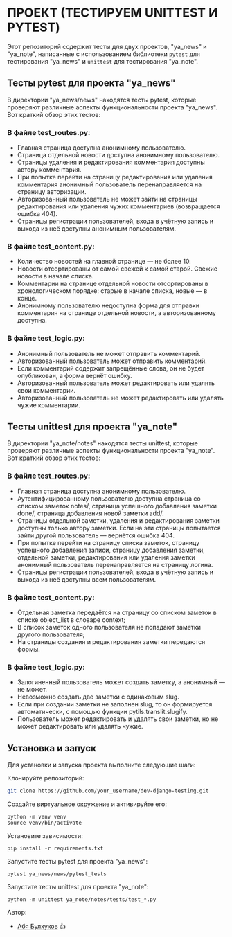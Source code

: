 # ПРОЕКТ (ТЕСТИРУЕМ UNITTEST И PYTEST)

Этот репозиторий содержит тесты для двух проектов, "ya_news" и "ya_note", написанные с использованием библиотеки `pytest` для тестирования "ya_news" и `unittest` для тестирования "ya_note".

## Тесты pytest для проекта "ya_news"

В директории "ya_news/news" находятся тесты pytest, которые проверяют различные аспекты функциональности проекта "ya_news". Вот краткий обзор этих тестов:

### В файле test_routes.py:

- Главная страница доступна анонимному пользователю.
- Страница отдельной новости доступна анонимному пользователю.
- Страницы удаления и редактирования комментария доступны автору комментария.
- При попытке перейти на страницу редактирования или удаления комментария анонимный пользователь перенаправляется на страницу авторизации.
- Авторизованный пользователь не может зайти на страницы редактирования или удаления чужих комментариев (возвращается ошибка 404).
- Страницы регистрации пользователей, входа в учётную запись и выхода из неё доступны анонимным пользователям.

### В файле test_content.py:

- Количество новостей на главной странице — не более 10.
- Новости отсортированы от самой свежей к самой старой. Свежие новости в начале списка.
- Комментарии на странице отдельной новости отсортированы в хронологическом порядке: старые в начале списка, новые — в конце.
- Анонимному пользователю недоступна форма для отправки комментария на странице отдельной новости, а авторизованному доступна.

### В файле test_logic.py:

- Анонимный пользователь не может отправить комментарий.
- Авторизованный пользователь может отправить комментарий.
- Если комментарий содержит запрещённые слова, он не будет опубликован, а форма вернёт ошибку.
- Авторизованный пользователь может редактировать или удалять свои комментарии.
- Авторизованный пользователь не может редактировать или удалять чужие комментарии.

## Тесты unittest для проекта "ya_note"

В директории "ya_note/notes" находятся тесты unittest, которые проверяют различные аспекты функциональности проекта "ya_note". Вот краткий обзор этих тестов:

### В файле test_routes.py:

- Главная страница доступна анонимному пользователю.
- Аутентифицированному пользователю доступна страница со списком заметок notes/, страница успешного добавления заметки done/, страница добавления новой заметки add/.
- Страницы отдельной заметки, удаления и редактирования заметки доступны только автору заметки. Если на эти страницы попытается зайти другой пользователь — вернётся ошибка 404.
- При попытке перейти на страницу списка заметок, страницу успешного добавления записи, страницу добавления заметки, отдельной заметки, редактирования или удаления заметки анонимный пользователь перенаправляется на страницу логина.
- Страницы регистрации пользователей, входа в учётную запись и выхода из неё доступны всем пользователям.

### В файле test_content.py:

- Отдельная заметка передаётся на страницу со списком заметок в списке object_list в словаре context;
- В список заметок одного пользователя не попадают заметки другого пользователя;
- На страницы создания и редактирования заметки передаются формы.

### В файле test_logic.py:

- Залогиненный пользователь может создать заметку, а анонимный — не может.
- Невозможно создать две заметки с одинаковым slug.
- Если при создании заметки не заполнен slug, то он формируется автоматически, с помощью функции pytils.translit.slugify.
- Пользователь может редактировать и удалять свои заметки, но не может редактировать или удалять чужие.

## Установка и запуск

Для установки и запуска проекта выполните следующие шаги:

Клонируйте репозиторий:

```bash
git clone https://github.com/your_username/dev-django-testing.git
```



Создайте виртуальное окружение и активируйте его:
```
python -m venv venv
source venv/bin/activate
```

Установите зависимости:
```
pip install -r requirements.txt
```

Запустите тесты pytest для проекта "ya_news":
```
pytest ya_news/news/pytest_tests
```

Запустите тесты unittest для проекта "ya_note":
```
python -m unittest ya_note/notes/tests/test_*.py
```

Автор: 
* [Абя Булхуков](https://github.com/AbyaBulkhukov45) :+1:























